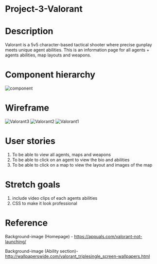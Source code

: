# Project-3-Valorant

# Description 
Valorant is a 5v5 character-based tactical shooter where precise gunplay meets unique agent abilities.  This is an information page for all agents + agents abilities, map layouts and weapons.

# Component hierarchy
![component](https://user-images.githubusercontent.com/101623317/168386150-fe368eef-ef45-4906-afe0-194c2cf83777.png)

# Wireframe
![Valorant3](https://user-images.githubusercontent.com/101623317/168383858-7e5ec58a-8f0e-41d5-bbdf-3729c5cb2af1.png)
![Valorant2](https://user-images.githubusercontent.com/101623317/168383864-89e8e41e-0104-4f54-9604-05cdc4f86901.png)
![Valorant1](https://user-images.githubusercontent.com/101623317/168383868-62e1ca20-27be-4233-99f3-9f273ca096cf.png)

# User stories
1) To be able to view all agents, maps and weapons
2) To be able to click on an agent to view the bio and abilities
3) To be able to click on a map to view the layout and images of the map

# Stretch goals
1) include video clips of each agents abilities
2) CSS to make it look professional


# Reference 
Background-image (Homepage) - https://appuals.com/valorant-not-launching/

Background-image (Ability section)- http://wallpaperswide.com/valorant_triplesingle_screen-wallpapers.html